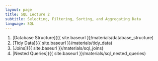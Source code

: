 ```yaml
---
layout: page
title: SQL Lecture 2
subtitle: Selecting, Filtering, Sorting, and Aggregating Data
language: SQL
---
```


1. [Database Structure]({{ site.baseurl }}/materials/database_structure)
2. [Tidy Data]({{ site.baseurl }}/materials/tidy_data)
3. [Joins]({{ site.baseurl }}/materials/sql_joins)
4. [Nested Queries]({{ site.baseurl }}/materials/sql_nested_queries)
